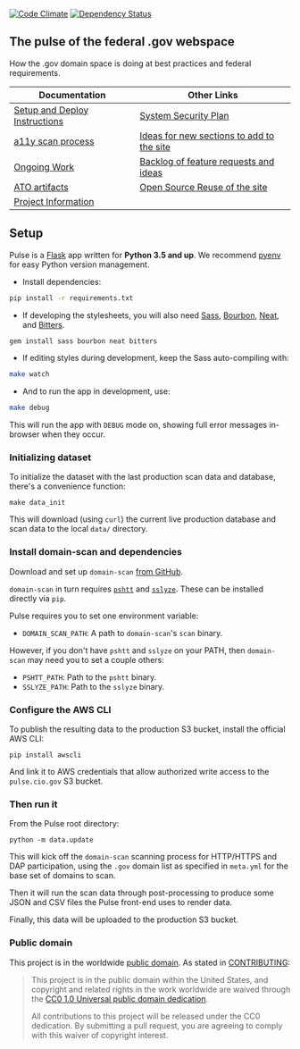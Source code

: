 [![Code Climate](https://codeclimate.com/github/18F/pulse/badges/gpa.svg)](https://codeclimate.com/github/18F/pulse) [![Dependency Status](https://gemnasium.com/badges/github.com/18F/pulse.svg)](https://gemnasium.com/github.com/18F/pulse)


## The pulse of the federal .gov webspace

How the .gov domain space is doing at best practices and federal requirements.

| Documentation  |  Other Links |
|---|---|
| [Setup and Deploy Instructions](#setup) |  [System Security Plan](https://github.com/18F/pulse/blob/master/system-security-plan.yml) |
| [a11y scan process](https://github.com/18F/pulse/blob/master/docs/a11y-instructions.md)  | [Ideas for new sections to add to the site](https://github.com/18F/pulse/blob/master/docs/other-sections.md) |
| [Ongoing Work](https://github.com/18F/pulse/blob/master/docs/project-outline.md) | [Backlog of feature requests and ideas](https://github.com/18F/pulse/issues?utf8=%E2%9C%93&q=is%3Aissue%20label%3Abacklog)  |
|  [ATO artifacts](https://github.com/18F/pulse/blob/master/docs/ato.md)  | [Open Source Reuse of the site](https://github.com/18F/pulse/blob/master/docs/reuse.md) |
| [Project Information](https://github.com/18F/pulse/blob/master/.about.yml)  |  |

## Setup

Pulse is a [Flask](http://flask.pocoo.org/) app written for **Python 3.5 and up**. We recommend [pyenv](https://github.com/yyuu/pyenv) for easy Python version management.

* Install dependencies:

```bash
pip install -r requirements.txt
```

* If developing the stylesheets, you will also need [Sass](http://sass-lang.com/), [Bourbon](http://bourbon.io/), [Neat](http://neat.bourbon.io/), and [Bitters](http://bitters.bourbon.io/).

```bash
gem install sass bourbon neat bitters
```

* If editing styles during development, keep the Sass auto-compiling with:

```bash
make watch
```

* And to run the app in development, use:

```bash
make debug
```

This will run the app with `DEBUG` mode on, showing full error messages in-browser when they occur.

### Initializing dataset

To initialize the dataset with the last production scan data and database, there's a convenience function:

```
make data_init
```

This will download (using `curl`) the current live production database and scan data to the local `data/` directory.


### Install domain-scan and dependencies

Download and set up `domain-scan` [from GitHub](https://github.com/18F/domain-scan).

`domain-scan` in turn requires [`pshtt`](https://github.com/dhs-ncats/pshtt) and [`sslyze`](https://github.com/nabla-c0d3/sslyze). These can be installed directly via `pip`.

Pulse requires you to set one environment variable:

* `DOMAIN_SCAN_PATH`: A path to `domain-scan`'s `scan` binary.

However, if you don't have `pshtt` and `sslyze` on your PATH, then `domain-scan` may need you to set a couple others:

* `PSHTT_PATH`: Path to the `pshtt` binary.
* `SSLYZE_PATH`: Path to the `sslyze` binary.

### Configure the AWS CLI

To publish the resulting data to the production S3 bucket, install the official AWS CLI:

```
pip install awscli
```

And link it to AWS credentials that allow authorized write access to the `pulse.cio.gov` S3 bucket.

### Then run it

From the Pulse root directory:

```
python -m data.update
```

This will kick off the `domain-scan` scanning process for HTTP/HTTPS and DAP participation, using the `.gov` domain list as specified in `meta.yml` for the base set of domains to scan.

Then it will run the scan data through post-processing to produce some JSON and CSV files the Pulse front-end uses to render data.

Finally, this data will be uploaded to the production S3 bucket.


### Public domain

This project is in the worldwide [public domain](LICENSE.md). As stated in [CONTRIBUTING](CONTRIBUTING.md):

> This project is in the public domain within the United States, and copyright and related rights in the work worldwide are waived through the [CC0 1.0 Universal public domain dedication](https://creativecommons.org/publicdomain/zero/1.0/).
>
> All contributions to this project will be released under the CC0 dedication. By submitting a pull request, you are agreeing to comply with this waiver of copyright interest.
